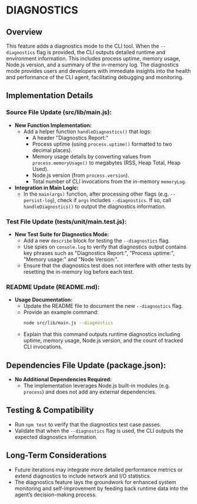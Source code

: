 # DIAGNOSTICS

## Overview
This feature adds a diagnostics mode to the CLI tool. When the `--diagnostics` flag is provided, the CLI outputs detailed runtime and environment information. This includes process uptime, memory usage, Node.js version, and a summary of the in-memory log. The diagnostics mode provides users and developers with immediate insights into the health and performance of the CLI agent, facilitating debugging and monitoring.

## Implementation Details

### Source File Update (src/lib/main.js):
- **New Function Implementation:**
  - Add a helper function `handleDiagnostics()` that logs:
    - A header "Diagnostics Report:"
    - Process uptime (using `process.uptime()` formatted to two decimal places).
    - Memory usage details by converting values from `process.memoryUsage()` to megabytes (RSS, Heap Total, Heap Used).
    - Node.js version (from `process.version`).
    - Total number of CLI invocations from the in-memory `memoryLog`.
- **Integration in Main Logic:**
  - In the `main(args)` function, after processing other flags (e.g. `--persist-log`), check if `args` includes `--diagnostics`. If so, call `handleDiagnostics()` to output the diagnostics information.

### Test File Update (tests/unit/main.test.js):
- **New Test Suite for Diagnostics Mode:**
  - Add a new `describe` block for testing the `--diagnostics` flag.
  - Use spies on `console.log` to verify that diagnostics output contains key phrases such as "Diagnostics Report:", "Process uptime:", "Memory usage:" and "Node Version:".
  - Ensure that the diagnostics test does not interfere with other tests by resetting the in-memory log before each test.

### README Update (README.md):
- **Usage Documentation:**
  - Update the README file to document the new `--diagnostics` flag.
  - Provide an example command:
    ```bash
    node src/lib/main.js --diagnostics
    ```
  - Explain that this command outputs runtime diagnostics including uptime, memory usage, Node.js version, and the count of tracked CLI invocations.

## Dependencies File Update (package.json):
- **No Additional Dependencies Required:**
  - The implementation leverages Node.js built-in modules (e.g. `process`) and does not add any external dependencies.

## Testing & Compatibility
- Run `npm test` to verify that the diagnostics test case passes.
- Validate that when the `--diagnostics` flag is used, the CLI outputs the expected diagnostics information.

## Long-Term Considerations
- Future iterations may integrate more detailed performance metrics or extend diagnostics to include network and I/O statistics.
- The diagnostics feature lays the groundwork for enhanced system monitoring and self-improvement by feeding back runtime data into the agent’s decision-making process.
